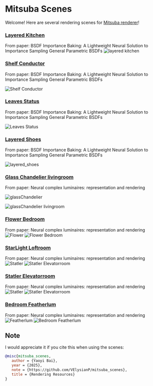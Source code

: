 # Mitsuba Scenes

Welcome! Here are several rendering scenes for [Mitsuba renderer](https://www.mitsuba-renderer.org/)!

### [Layered Kitchen](layered_kitchen) 
From paper: BSDF Importance Baking: A Lightweight Neural Solution to Importance Sampling General Parametric BSDFs
![layered kitchen](layered_kitchen/layered_kitchen_GT.png)

### [Shelf Conductor](shelf_conductor) 
From paper: BSDF Importance Baking: A Lightweight Neural Solution to Importance Sampling General Parametric BSDFs

![Shelf Conductor](shelf_conductor/all_shelf_mixrough_MIS2048.png)

### [Leaves Status](leaves_status) 
From paper: BSDF Importance Baking: A Lightweight Neural Solution to Importance Sampling General Parametric BSDFs

![Leaves Status](leaves_status/leaves_GT.png)

### [Layered Shoes](layered_shoes) 
From paper: BSDF Importance Baking: A Lightweight Neural Solution to Importance Sampling General Parametric BSDFs

![layered_shoes](layered_shoes/layered_shoes_ref4096.png)


### [Glass Chandelier livingroom](glassChandelier_livingroom) 
From paper: Neural complex luminaires: representation and rendering

![glassChandelier](glassChandelier_livingroom/env_glassChandelier.png)

![glassChandelier livingroom](glassChandelier_livingroom/livingroom_glassChandelier_specular_4k.png)

### [Flower Bedroom](flower_bedroom) 
From paper: Neural complex luminaires: representation and rendering
![Flower](flower_bedroom/flower_lum_only128.png)
![Flower Bedroom](flower_bedroom/bedroom_flower720p4k.png)

### [StarLight Loftroom](starLight_loftroom) 
From paper: Neural complex luminaires: representation and rendering
![Statler](starLight_loftroom/star_lumonly.png)
![Statler Elevatorroom](starLight_loftroom/bdpt1k.png)

### [Statler Elevatorroom](statler_elevatorroom) 
From paper: Neural complex luminaires: representation and rendering
![Statler](statler_elevatorroom/statler_lum_only_env.png)
![Statler Elevatorroom](statler_elevatorroom/bdpt1k.png)


### [Bedroom Featherlum](bedroom_featherlum) 
From paper: Neural complex luminaires: representation and rendering
![Featherlum](bedroom_featherlum/feather_lum_only_1k.png)
![Bedroom Featherlum](bedroom_featherlum/bdpt4k.png)

## Note
I would appreciate it if you cite this when using the scenes:

```bibtex
@misc{mitsuba_scenes,
   author = {Yaoyi Bai},
   year = {2025},
   note = {https://github.com/VElysianP/mitsuba_scenes},
   title = {Rendering Resources}
}
